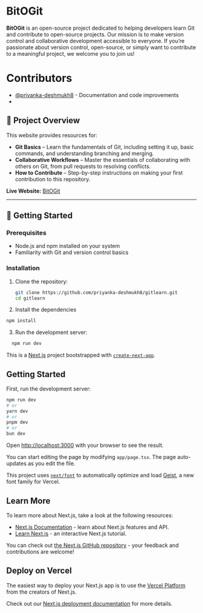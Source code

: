 # BitOGit

**BitOGit** is an open-source project dedicated to helping developers learn Git and contribute to open-source projects. Our mission is to make version control and collaborative development accessible to everyone. If you’re passionate about version control, open-source, or simply want to contribute to a meaningful project, we welcome you to join us!

# Contributors

- [@priyanka-deshmukh8](https://github.com/priyanka-deshmukh8) - Documentation and code improvements
- 

## 🌟 Project Overview

This website provides resources for:
- **Git Basics** – Learn the fundamentals of Git, including setting it up, basic commands, and understanding branching and merging.
- **Collaborative Workflows** – Master the essentials of collaborating with others on Git, from pull requests to resolving conflicts.
- **How to Contribute** – Step-by-step instructions on making your first contribution to this repository.

**Live Website:** [BitOGit](https://github.com/priyanka-deshmukh8/gitlearn)

---

## 🚀 Getting Started

### Prerequisites
- Node.js and npm installed on your system
- Familiarity with Git and version control basics

### Installation
1. Clone the repository:
   ```bash
   git clone https://github.com/priyanka-deshmukh8/gitlearn.git
   cd gitlearn


2. 	Install the dependencies
   ```bash
   npm install
```
3. Run the development server:
 ```bash
   npm run dev
```



This is a [Next.js](https://nextjs.org) project bootstrapped with [`create-next-app`](https://nextjs.org/docs/app/api-reference/cli/create-next-app).


## Getting Started

First, run the development server:

```bash
npm run dev
# or
yarn dev
# or
pnpm dev
# or
bun dev
```

Open [http://localhost:3000](http://localhost:3000) with your browser to see the result.

You can start editing the page by modifying `app/page.tsx`. The page auto-updates as you edit the file.

This project uses [`next/font`](https://nextjs.org/docs/app/building-your-application/optimizing/fonts) to automatically optimize and load [Geist](https://vercel.com/font), a new font family for Vercel.

## Learn More

To learn more about Next.js, take a look at the following resources:

- [Next.js Documentation](https://nextjs.org/docs) - learn about Next.js features and API.
- [Learn Next.js](https://nextjs.org/learn) - an interactive Next.js tutorial.

You can check out [the Next.js GitHub repository](https://github.com/vercel/next.js) - your feedback and contributions are welcome!

## Deploy on Vercel

The easiest way to deploy your Next.js app is to use the [Vercel Platform](https://vercel.com/new?utm_medium=default-template&filter=next.js&utm_source=create-next-app&utm_campaign=create-next-app-readme) from the creators of Next.js.

Check out our [Next.js deployment documentation](https://nextjs.org/docs/app/building-your-application/deploying) for more details.
